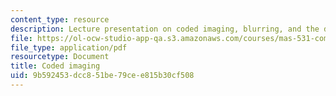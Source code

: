 ```yaml
---
content_type: resource
description: Lecture presentation on coded imaging, blurring, and the deblurring process.
file: https://ol-ocw-studio-app-qa.s3.amazonaws.com/courses/mas-531-computational-camera-and-photography-fall-2009/9b592453dcc851be79cee815b30cf508_MITMAS_531F09_lec11_1.pdf
file_type: application/pdf
resourcetype: Document
title: Coded imaging
uid: 9b592453-dcc8-51be-79ce-e815b30cf508
---
```


